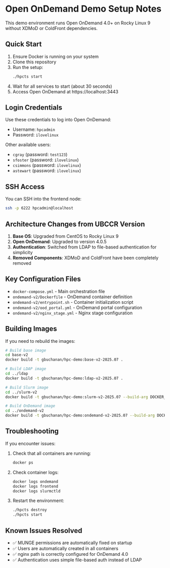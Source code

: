 # Open OnDemand Demo Setup Notes

This demo environment runs Open OnDemand 4.0+ on Rocky Linux 9 without XDMoD or ColdFront dependencies.

## Quick Start

1. Ensure Docker is running on your system
2. Clone this repository
3. Run the setup:
   ```bash
   ./hpcts start
   ```
4. Wait for all services to start (about 30 seconds)
5. Access Open OnDemand at https://localhost:3443

## Login Credentials

Use these credentials to log into Open OnDemand:
- Username: `hpcadmin`
- Password: `ilovelinux`

Other available users:
- `cgray` (password: `test123`)
- `sfoster` (password: `ilovelinux`)
- `csimmons` (password: `ilovelinux`)
- `astewart` (password: `ilovelinux`)

## SSH Access

You can SSH into the frontend node:
```bash
ssh -p 6222 hpcadmin@localhost
```

## Architecture Changes from UBCCR Version

1. **Base OS**: Upgraded from CentOS to Rocky Linux 9
2. **Open OnDemand**: Upgraded to version 4.0.5
3. **Authentication**: Switched from LDAP to file-based authentication for simplicity
4. **Removed Components**: XDMoD and ColdFront have been completely removed

## Key Configuration Files

- `docker-compose.yml` - Main orchestration file
- `ondemand-v2/Dockerfile` - OnDemand container definition
- `ondemand-v2/entrypoint.sh` - Container initialization script
- `ondemand-v2/ood_portal.yml` - OnDemand portal configuration
- `ondemand-v2/nginx_stage.yml` - Nginx stage configuration

## Building Images

If you need to rebuild the images:

```bash
# Build base image
cd base-v2
docker build -t gbuchanan/hpc-demo:base-v2-2025.07 .

# Build LDAP image
cd ../ldap
docker build -t gbuchanan/hpc-demo:ldap-v2-2025.07 .

# Build Slurm image
cd ../slurm-v2
docker build -t gbuchanan/hpc-demo:slurm-v2-2025.07 --build-arg DOCKER_USER=gbuchanan/hpc-demo --build-arg HPCTS_VERSION=2025.07 .

# Build OnDemand image
cd ../ondemand-v2
docker build -t gbuchanan/hpc-demo:ondemand-v2-2025.07 --build-arg DOCKER_USER=gbuchanan/hpc-demo --build-arg HPCTS_VERSION=2025.07 .
```

## Troubleshooting

If you encounter issues:

1. Check that all containers are running:
   ```bash
   docker ps
   ```

2. Check container logs:
   ```bash
   docker logs ondemand
   docker logs frontend
   docker logs slurmctld
   ```

3. Restart the environment:
   ```bash
   ./hpcts destroy
   ./hpcts start
   ```

## Known Issues Resolved

- ✅ MUNGE permissions are automatically fixed on startup
- ✅ Users are automatically created in all containers
- ✅ nginx path is correctly configured for OnDemand 4.0
- ✅ Authentication uses simple file-based auth instead of LDAP
